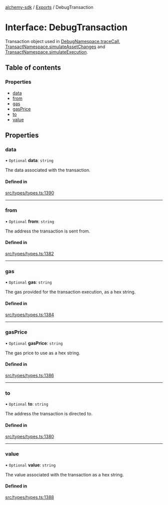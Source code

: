 [alchemy-sdk](../README.md) / [Exports](../modules.md) / DebugTransaction

# Interface: DebugTransaction

Transaction object used in [DebugNamespace.traceCall](../classes/DebugNamespace.md#tracecall), [TransactNamespace.simulateAssetChanges](../classes/TransactNamespace.md#simulateassetchanges) and [TransactNamespace.simulateExecution](../classes/TransactNamespace.md#simulateexecution).

## Table of contents

### Properties

- [data](DebugTransaction.md#data)
- [from](DebugTransaction.md#from)
- [gas](DebugTransaction.md#gas)
- [gasPrice](DebugTransaction.md#gasprice)
- [to](DebugTransaction.md#to)
- [value](DebugTransaction.md#value)

## Properties

### data

• `Optional` **data**: `string`

The data associated with the transaction.

#### Defined in

[src/types/types.ts:1390](https://github.com/alchemyplatform/alchemy-sdk-js/blob/4e3af22/src/types/types.ts#L1390)

___

### from

• `Optional` **from**: `string`

The address the transaction is sent from.

#### Defined in

[src/types/types.ts:1382](https://github.com/alchemyplatform/alchemy-sdk-js/blob/4e3af22/src/types/types.ts#L1382)

___

### gas

• `Optional` **gas**: `string`

The gas provided for the transaction execution, as a hex string.

#### Defined in

[src/types/types.ts:1384](https://github.com/alchemyplatform/alchemy-sdk-js/blob/4e3af22/src/types/types.ts#L1384)

___

### gasPrice

• `Optional` **gasPrice**: `string`

The gas price to use as a hex string.

#### Defined in

[src/types/types.ts:1386](https://github.com/alchemyplatform/alchemy-sdk-js/blob/4e3af22/src/types/types.ts#L1386)

___

### to

• `Optional` **to**: `string`

The address the transaction is directed to.

#### Defined in

[src/types/types.ts:1380](https://github.com/alchemyplatform/alchemy-sdk-js/blob/4e3af22/src/types/types.ts#L1380)

___

### value

• `Optional` **value**: `string`

The value associated with the transaction as a hex string.

#### Defined in

[src/types/types.ts:1388](https://github.com/alchemyplatform/alchemy-sdk-js/blob/4e3af22/src/types/types.ts#L1388)

